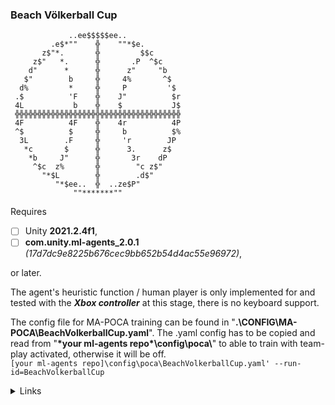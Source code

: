 ### Beach Völkerball Cup

```
             ..ee$$$$$ee..
         .e$*""    ╬    ""*$e.
       z$"*.       ╬         $$c
     z$"   *.      ╬       .P  ^$c
    d"      *      ╬      z"     "b
   $"        b     ╬     4%       ^$
  d%         *     ╬     P         '$
 .$          'F    ╬    J"          $r
 4L           b    ╬    $           J$
 ╬╬╬╬╬╬╬╬╬╬╬╬╬╬╬╬╬╬╬╬╬╬╬╬╬╬╬╬╬╬╬╬╬╬╬╬╬
 4F          4F    ╬    4r          4P
 ^$          $     ╬     b          $%
  3L        .F     ╬     'r        JP
   *c       $      ╬      3.      z$
    *b     J"      ╬       3r    dP
     ^$c  z%       ╬        "c z$"
       "*$L        ╬        .d$"
          "*$ee..  ╬  ..ze$P"
              ""*******""
```
Requires 
- [ ] Unity **2021.2.4f1**,
- [ ] **com.unity.ml-agents_2.0.1** *(17d7dc9e8225b676cec9bb652b54d4ac55e96972)*,

or later.

The agent's heuristic function / human player is only implemented for and tested with the ***Xbox controller*** at this stage, there is no keyboard support.

The config file for MA-POCA training can be found in "**.\\CONFIG\\MA-POCA\\BeachVolkerballCup.yaml**". The .yaml config has to be copied and read from "**\*your ml-agents repo\*\\config\\poca\\**" to able to train with team-play activated, otherwise it will be off.<br>```[your ml-agents repo]\config\poca\BeachVolkerballCup.yaml' --run-id=BeachVolkerballCup```

<details><summary>Links</summary>
<p>

[ML-AGENTS](https://github.com/Unity-Technologies/ml-agents)

</p>
</details>
